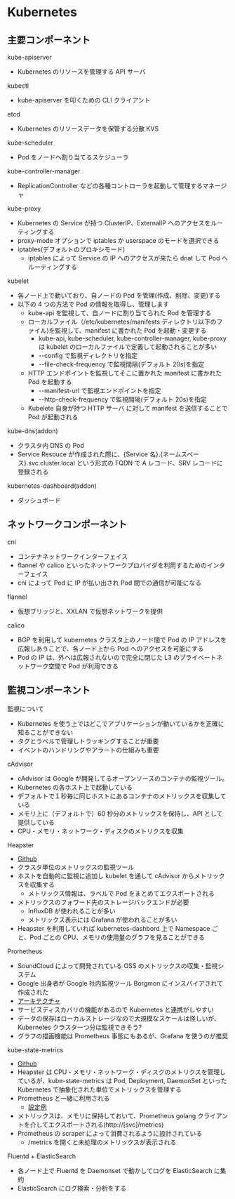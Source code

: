 # Kubernetes

## 主要コンポーネント

kube-apiserver

- Kubernetes のリソースを管理する API サーバ

kubectl

- kube-apiserver を叩くための CLI クライアント

etcd

- Kubernetes のリソースデータを保管する分散 KVS

kube-scheduler

- Pod をノードへ割り当てるスケジューラ

kube-controller-manager

- ReplicationController などの各種コントローラを起動して管理するマネージャ

kube-proxy

- Kubernetes の Service が持つ ClusterIP、ExternalIP へのアクセスをルーティングする
- proxy-mode オプションで iptables か userspace のモードを選択できる
- iptables(デフォルトのプロキシモード)
  - iptables によって Service の IP へのアクセスが来たら dnat して Pod へルーティングする

kubelet

- 各ノード上で動いており、自ノードの Pod を管理(作成、削除、変更)する
- 以下の 4 つの方法で Pod の情報を取得し、管理します
  - kube-api を監視して、自ノードに割り当てられた Rod を管理する
  - ローカルファイル（/etc/kubernetes/manifests ディレクトリ以下のファイル)を監視して、manifest に書かれた Pod を起動・変更する
    - kube-api, kube-scheduler, kube-controller-manager, kube-proxy は kubelet のローカルファイルで定義して起動されることが多い
    - --config で監視ディレクトリを指定
    - --file-check-frequency で監視間隔(デフォルト 20s)を指定
  - HTTP エンドポイントを監視してそこに置かれた manifest に書かれた Pod を起動する
    - --manifest-url で監視エンドポイントを指定
    - --http-check-frequency で監視間隔(デフォルト 20s)を指定
  - Kubelete 自身が持つ HTTP サーバ に対して manifest を送信することで Pod が起動される

kube-dns(addon)

- クラスタ内 DNS の Pod
- Service Resouce が作成された際に、{Service 名}.{ネームスペース}.svc.cluster.local という形式の FQDN で A レコード、SRV レコードに登録される

kubernetes-dashboard(addon)

- ダッシュボード

## ネットワークコンポーネント

cni

- コンテナネットワークインターフェイス
- flannel や calico といったネットワークプロバイダを利用するためのインターフェイス
- cni によって Pod に IP が払い出され Pod 間での通信が可能になる

flannel

- 仮想ブリッジと、XXLAN で仮想ネットワークを提供

calico

- BGP を利用して kubernetes クラスタ上のノード間で Pod の IP アドレスを広報しあうことで、各ノード上から Pod へのアクセスを可能にする
- Pod の IP は、外へは広報されないので完全に閉じた L3 のプライベートネットワーク空間で Pod が利用できる

## 監視コンポーネント

監視について

- Kubernetes を使う上ではどこでアプリケーションが動いているかを正確に知ることができない
- タグとラベルで管理しトラッキングすることが重要
- イベントのハンドリングやアラートの仕組みも重要

cAdvisor

- cAdvisor は Google が開発してるオープンソースのコンテナの監視ツール。
- Kubernetes の各ホスト上で起動している
- デフォルトで１秒毎に同じホストにあるコンテナのメトリックスを収集している
- メモリ上に（デフォルトで）60 秒分のメトリックスを保持し、API として提供している
- CPU・メモリ・ネットワーク・ディスクのメトリクスを収集

Heapster

- [Github](https://github.com/kubernetes/heapster)
- クラスタ単位のメトリックスの監視ツール
- ホストを自動的に監視に追加し kubelet を通して cAdvisor からメトリックスを収集する
  - メトリックス情報は、ラベルで Pod をまとめてエクスポートされる
- メトリックスのフォワード先のストレージバックエンドが必要
  - InfluxDB が使われることが多い
  - メトリックス表示には Grafana が使われることが多い
- Heapster を利用していれば kubernetes-dashbord 上で Namespace ごと、Pod ごとの CPU、メモリの使用量のグラフを見ることができる

Prometheus

- SoundCloud によって開発されている OSS のメトリックスの収集・監視システム
- Google 出身者が Google 社内監視ツール Borgmon にインスパイアされて作成された
- [アーキテクチャ](https://prometheus.io/docs/introduction/overview/#architecture)
- サービスディスカバリの機能があるので Kubernetes と連携がしやすい
- データの保存はローカルストレージなので大規模なスケールは怪しいが、Kubernetes クラスタ一つ分は監視できそう?
- グラフの描画機能は Prometheus 事態にもあるが、Grafana を使うのが推奨

kube-state-metrics

- [Github](https://github.com/kubernetes/kube-state-metrics)
- Heapster は CPU・メモリ・ネットワーク・ディスクのメトリクスを管理しているが、kube-state-metrics は Pod, Deployment, DaemonSet といった Kubernetes で抽象化された単位でメトリックスを管理する
- Prometheus と一緒に利用される
  - [設定例](https://raw.githubusercontent.com/prometheus/prometheus/master/documentation/examples/prometheus-kubernetes.yml)
- メトリックスは、メモリに保持しておいて、Prometheus golang クライアントを介してエクスポートされる(http://[svc]/metrics)
- Prometheus の scraper によって消費されるように設計されている
  - /metrics を開くと未処理のメトリックスが表示される

Fluentd + ElasticSearch

- 各ノード上で Fluentd を Daemonset で動かしてログを ElasticSearch に集約
- ElasticSearch にログ検索・分析をする
